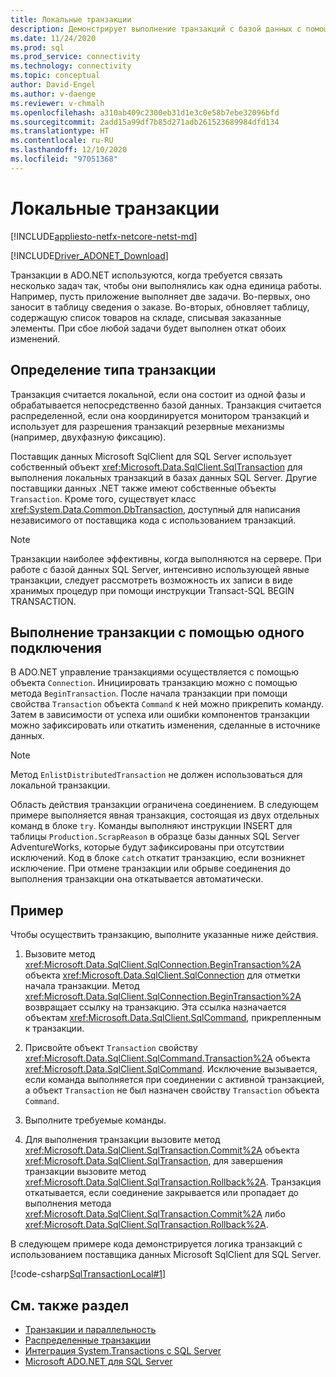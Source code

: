 ```yaml
---
title: Локальные транзакции
description: Демонстрирует выполнение транзакций с базой данных с помощью поставщика данных Microsoft SqlClient для SQL Server.
ms.date: 11/24/2020
ms.prod: sql
ms.prod_service: connectivity
ms.technology: connectivity
ms.topic: conceptual
author: David-Engel
ms.author: v-daenge
ms.reviewer: v-chmalh
ms.openlocfilehash: a310ab409c2300eb31d1e3c0e58b7ebe32096bfd
ms.sourcegitcommit: 2add15a99df7b85d271adb261523689984dfd134
ms.translationtype: HT
ms.contentlocale: ru-RU
ms.lasthandoff: 12/10/2020
ms.locfileid: "97051368"
---
```

# <a name="local-transactions"></a>Локальные транзакции

[!INCLUDE[appliesto-netfx-netcore-netst-md](../../includes/appliesto-netfx-netcore-netst-md.md)]

[!INCLUDE[Driver_ADONET_Download](../../includes/driver_adonet_download.md)]

Транзакции в ADO.NET используются, когда требуется связать несколько задач так, чтобы они выполнялись как одна единица работы. Например, пусть приложение выполняет две задачи. Во-первых, оно заносит в таблицу сведения о заказе. Во-вторых, обновляет таблицу, содержащую список товаров на складе, списывая заказанные элементы. При сбое любой задачи будет выполнен откат обоих изменений.  

## <a name="determining-the-transaction-type"></a>Определение типа транзакции

Транзакция считается локальной, если она состоит из одной фазы и обрабатывается непосредственно базой данных. Транзакция считается распределенной, если она координируется монитором транзакций и использует для разрешения транзакций резервные механизмы (например, двухфазную фиксацию).

Поставщик данных Microsoft SqlClient для SQL Server использует собственный объект <xref:Microsoft.Data.SqlClient.SqlTransaction> для выполнения локальных транзакций в базах данных SQL Server. Другие поставщики данных .NET также имеют собственные объекты `Transaction`. Кроме того, существует класс <xref:System.Data.Common.DbTransaction>, доступный для написания независимого от поставщика кода с использованием транзакций.

> [!NOTE]
> Транзакции наиболее эффективны, когда выполняются на сервере. При работе с базой данных SQL Server, интенсивно использующей явные транзакции, следует рассмотреть возможность их записи в виде хранимых процедур при помощи инструкции Transact-SQL BEGIN TRANSACTION.

## <a name="performing-a-transaction-using-a-single-connection"></a>Выполнение транзакции с помощью одного подключения 

В ADO.NET управление транзакциями осуществляется с помощью объекта `Connection`. Инициировать транзакцию можно с помощью метода `BeginTransaction`. После начала транзакции при помощи свойства `Transaction` объекта `Command` к ней можно прикрепить команду. Затем в зависимости от успеха или ошибки компонентов транзакции можно зафиксировать или откатить изменения, сделанные в источнике данных.

> [!NOTE]
> Метод `EnlistDistributedTransaction` не должен использоваться для локальной транзакции.

Область действия транзакции ограничена соединением. В следующем примере выполняется явная транзакция, состоящая из двух отдельных команд в блоке `try`. Команды выполняют инструкции INSERT для таблицы `Production.ScrapReason` в образце базы данных SQL Server AdventureWorks, которые будут зафиксированы при отсутствии исключений. Код в блоке `catch` откатит транзакцию, если возникнет исключение. При отмене транзакции или обрыве соединения до выполнения транзакции она откатывается автоматически.

## <a name="example"></a>Пример  

 Чтобы осуществить транзакцию, выполните указанные ниже действия.

1. Вызовите метод <xref:Microsoft.Data.SqlClient.SqlConnection.BeginTransaction%2A> объекта <xref:Microsoft.Data.SqlClient.SqlConnection> для отметки начала транзакции. Метод <xref:Microsoft.Data.SqlClient.SqlConnection.BeginTransaction%2A> возвращает ссылку на транзакцию. Эта ссылка назначается объектам <xref:Microsoft.Data.SqlClient.SqlCommand>, прикрепленным к транзакции.

2. Присвойте объект `Transaction` свойству <xref:Microsoft.Data.SqlClient.SqlCommand.Transaction%2A> объекта <xref:Microsoft.Data.SqlClient.SqlCommand>. Исключение вызывается, если команда выполняется при соединении с активной транзакцией, а объект `Transaction` не был назначен свойству `Transaction` объекта `Command`.

3. Выполните требуемые команды.

4. Для выполнения транзакции вызовите метод <xref:Microsoft.Data.SqlClient.SqlTransaction.Commit%2A> объекта <xref:Microsoft.Data.SqlClient.SqlTransaction>, для завершения транзакции вызовите метод <xref:Microsoft.Data.SqlClient.SqlTransaction.Rollback%2A>. Транзакция откатывается, если соединение закрывается или пропадает до выполнения метода <xref:Microsoft.Data.SqlClient.SqlTransaction.Commit%2A> либо <xref:Microsoft.Data.SqlClient.SqlTransaction.Rollback%2A>.

В следующем примере кода демонстрируется логика транзакций с использованием поставщика данных Microsoft SqlClient для SQL Server.  

[!code-csharp[SqlTransactionLocal#1](~/../sqlclient/doc/samples/SqlTransactionLocal.cs#1)]

## <a name="see-also"></a>См. также раздел

- [Транзакции и параллельность](transactions-and-concurrency.md)
- [Распределенные транзакции](distributed-transactions.md)
- [Интеграция System.Transactions с SQL Server](system-transactions-integration-with-sql-server.md)
- [Microsoft ADO.NET для SQL Server](microsoft-ado-net-sql-server.md)
